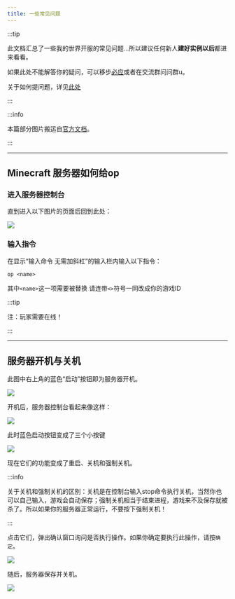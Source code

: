 ```yaml
---
title: 一些常见问题
---
```


:::tip

此文档汇总了一些我的世界开服的常见问题…所以建议任何新人**建好实例以后**都进来看看。

如果此处不能解答你的疑问，可以移步[必应](https://cn.bing.com)或者在交流群问问群u。

关于如何提问题，详见[此处](/docs/howtoask)

:::

:::info

本篇部分图片搬运自[官方文档](https://simpfun.me)。

:::

-----

## Minecraft 服务器如何给op

### 进入服务器控制台

直到进入以下图片的页面后回到此处：

![](https://www.simpfun.me/assets/images/%E7%BB%88%E7%AB%AF%E8%A7%A3%E6%9E%90-d86ed842811934d638a63900d57cf74c.png)

### 输入指令

在显示“输入命令 无需加斜杠”的输入栏内输入以下指令：

`op <name>`

其中`<name>`这一项需要被替换 请连带`<>`符号一同改成你的游戏ID

:::tip

注：玩家需要在线！

:::

-----

## 服务器开机与关机

此图中右上角的蓝色“启动”按钮即为服务器开机。

![](https://www.simpfun.me/assets/images/%E9%A1%B5%E9%9D%A2%E8%A7%A3%E6%9E%90-fa8e5ba37e9ee0556bfe80e354020d12.png)

开机后，服务器控制台看起来像这样：

![](/img/pages/CommonQuestions-1.png)

此时蓝色启动按钮变成了三个小按键

![](/img/pages/CommonQuestions-2.png)

现在它们的功能变成了重启、关机和强制关机。

:::info

关于关机和强制关机的区别：关机是在控制台输入stop命令执行关机，当然你也可以自己输入，游戏会自动保存；强制关机相当于结束进程，游戏来不及保存就被杀了。所以如果你的服务器正常运行，不要按下强制关机！

:::

点击它们，弹出确认窗口询问是否执行操作。如果你确定要执行此操作，请按`确定`。

![](/img/pages/CommonQuestions-3.png)

随后，服务器保存并关机。

![](/img/pages/CommonQuestions-4.png)
